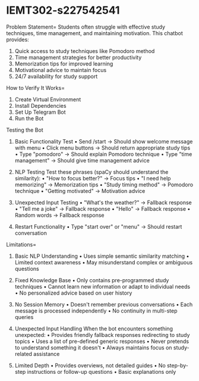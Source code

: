 # IEMT302-s227542541
Problem Statement=
Students often struggle with effective study techniques, time management, and maintaining motivation. This chatbot provides:
1. Quick access to study techniques like Pomodoro method
2. Time management strategies for better productivity
3. Memorization tips for improved learning
4. Motivational advice to maintain focus
5. 24/7 availability for study support

How to Verify It Works=
1. Create Virtual Environment
2. Install Dependencies
3. Set Up Telegram Bot
4. Run the Bot

Testing the Bot
1. Basic Functionality Test
  •	Send /start → Should show welcome message with menu
  •	Click menu buttons → Should return appropriate study tips
  •	Type "pomodoro" → Should explain Pomodoro technique
  •	Type "time management" → Should give time management advice

2. NLP Testing
Test these phrases (spaCy should understand the similarity):
  •	"How to focus better?" → Focus tips
  •	"I need help memorizing" → Memorization tips
  •	"Study timing method" → Pomodoro technique
  •	"Getting motivated" → Motivation advice

3. Unexpected Input Testing
  •	"What's the weather?" → Fallback response
  •	"Tell me a joke" → Fallback response
  •	"Hello" → Fallback response
  •	Random words → Fallback response

4. Restart Functionality
  •	Type "start over" or "menu" → Should restart conversation

Limitations=
1. Basic NLP Understanding
  •	Uses simple semantic similarity matching
  •	Limited context awareness
  •	May misunderstand complex or ambiguous questions

2. Fixed Knowledge Base
  •	Only contains pre-programmed study techniques
  •	Cannot learn new information or adapt to individual needs
  •	No personalized advice based on user history

3. No Session Memory
  •	Doesn't remember previous conversations
  •	Each message is processed independently
  •	No continuity in multi-step queries

4. Unexpected Input Handling
When the bot encounters something unexpected:
  •	Provides friendly fallback responses redirecting to study topics
  •	Uses a list of pre-defined generic responses
  •	Never pretends to understand something it doesn't
  •	Always maintains focus on study-related assistance

5. Limited Depth
  •	Provides overviews, not detailed guides
  •	No step-by-step instructions or follow-up questions
  •	Basic explanations only
